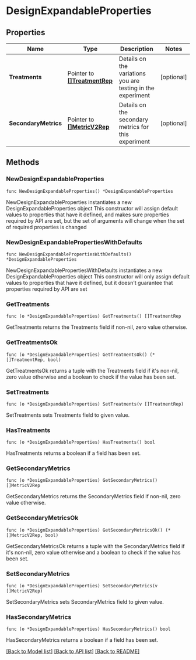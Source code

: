 # DesignExpandableProperties

## Properties

Name | Type | Description | Notes
------------ | ------------- | ------------- | -------------
**Treatments** | Pointer to [**[]TreatmentRep**](TreatmentRep.md) | Details on the variations you are testing in the experiment | [optional] 
**SecondaryMetrics** | Pointer to [**[]MetricV2Rep**](MetricV2Rep.md) | Details on the secondary metrics for this experiment | [optional] 

## Methods

### NewDesignExpandableProperties

`func NewDesignExpandableProperties() *DesignExpandableProperties`

NewDesignExpandableProperties instantiates a new DesignExpandableProperties object
This constructor will assign default values to properties that have it defined,
and makes sure properties required by API are set, but the set of arguments
will change when the set of required properties is changed

### NewDesignExpandablePropertiesWithDefaults

`func NewDesignExpandablePropertiesWithDefaults() *DesignExpandableProperties`

NewDesignExpandablePropertiesWithDefaults instantiates a new DesignExpandableProperties object
This constructor will only assign default values to properties that have it defined,
but it doesn't guarantee that properties required by API are set

### GetTreatments

`func (o *DesignExpandableProperties) GetTreatments() []TreatmentRep`

GetTreatments returns the Treatments field if non-nil, zero value otherwise.

### GetTreatmentsOk

`func (o *DesignExpandableProperties) GetTreatmentsOk() (*[]TreatmentRep, bool)`

GetTreatmentsOk returns a tuple with the Treatments field if it's non-nil, zero value otherwise
and a boolean to check if the value has been set.

### SetTreatments

`func (o *DesignExpandableProperties) SetTreatments(v []TreatmentRep)`

SetTreatments sets Treatments field to given value.

### HasTreatments

`func (o *DesignExpandableProperties) HasTreatments() bool`

HasTreatments returns a boolean if a field has been set.

### GetSecondaryMetrics

`func (o *DesignExpandableProperties) GetSecondaryMetrics() []MetricV2Rep`

GetSecondaryMetrics returns the SecondaryMetrics field if non-nil, zero value otherwise.

### GetSecondaryMetricsOk

`func (o *DesignExpandableProperties) GetSecondaryMetricsOk() (*[]MetricV2Rep, bool)`

GetSecondaryMetricsOk returns a tuple with the SecondaryMetrics field if it's non-nil, zero value otherwise
and a boolean to check if the value has been set.

### SetSecondaryMetrics

`func (o *DesignExpandableProperties) SetSecondaryMetrics(v []MetricV2Rep)`

SetSecondaryMetrics sets SecondaryMetrics field to given value.

### HasSecondaryMetrics

`func (o *DesignExpandableProperties) HasSecondaryMetrics() bool`

HasSecondaryMetrics returns a boolean if a field has been set.


[[Back to Model list]](../README.md#documentation-for-models) [[Back to API list]](../README.md#documentation-for-api-endpoints) [[Back to README]](../README.md)


